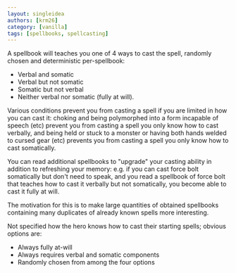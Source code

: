```yaml
---
layout: singleidea
authors: [krm26]
category: [vanilla]
tags: [spellbooks, spellcasting]
---
```

A spellbook will teaches you one of 4 ways to cast the spell, randomly chosen
and deterministic per-spellbook:
* Verbal and somatic
* Verbal but not somatic
* Somatic but not verbal
* Neither verbal nor somatic (fully at will).

Various conditions prevent you from casting a spell if you are limited in how
you can cast it: choking and being polymorphed into a form incapable of speech
(etc) prevent you from casting a spell you only know how to cast verbally, and
being held or stuck to a monster or having both hands welded to cursed gear
(etc) prevents you from casting a spell you only know how to cast somatically.

You can read additional spellbooks to "upgrade" your casting ability in addition
to refreshing your memory: e.g. if you can cast force bolt somatically but don't
need to speak, and you read a spellbook of force bolt that teaches how to cast
it verbally but not somatically, you become able to cast it fully at will.

The motivation for this is to make large quantities of obtained spellbooks
containing many duplicates of already known spells more interesting.

Not specified how the hero knows how to cast their starting spells; obvious
options are:
* Always fully at-will
* Always requires verbal and somatic components
* Randomly chosen from among the four options

